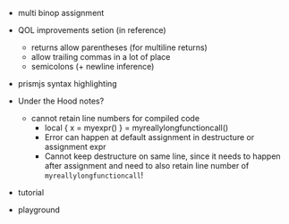 - multi binop assignment
- QOL improvements setion (in reference)
  - returns allow parentheses (for multiline returns)
  - allow trailing commas in a lot of place
  - semicolons (+ newline inference)
- prismjs syntax highlighting

- Under the Hood notes?
  - cannot retain line numbers for compiled code
    - local { x = myexpr() } =
        myreallylongfunctioncall()
    - Error can happen at default assignment in destructure or assignment expr
    - Cannot keep destructure on same line, since it needs to happen after
      assignment and need to also retain line number of `myreallylongfunctioncall`!

- tutorial
- playground
